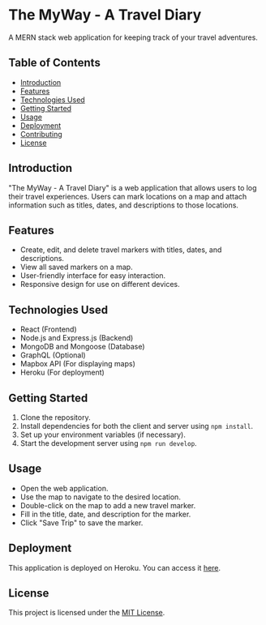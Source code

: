 # The MyWay - A Travel Diary

A MERN stack web application for keeping track of your travel adventures.

## Table of Contents

- [Introduction](#introduction)
- [Features](#features)
- [Technologies Used](#technologies-used)
- [Getting Started](#getting-started)
- [Usage](#usage)
- [Deployment](#deployment)
- [Contributing](#contributing)
- [License](#license)

## Introduction

"The MyWay - A Travel Diary" is a web application that allows users to log their travel experiences. Users can mark locations on a map and attach information such as titles, dates, and descriptions to those locations.

## Features

- Create, edit, and delete travel markers with titles, dates, and descriptions.
- View all saved markers on a map.
- User-friendly interface for easy interaction.
- Responsive design for use on different devices.

## Technologies Used

- React (Frontend)
- Node.js and Express.js (Backend)
- MongoDB and Mongoose (Database)
- GraphQL (Optional)
- Mapbox API (For displaying maps)
- Heroku (For deployment)

## Getting Started

1. Clone the repository.
2. Install dependencies for both the client and server using `npm install`.
3. Set up your environment variables (if necessary).
4. Start the development server using `npm run develop`.

## Usage

- Open the web application.
- Use the map to navigate to the desired location.
- Double-click on the map to add a new travel marker.
- Fill in the title, date, and description for the marker.
- Click "Save Trip" to save the marker.

## Deployment

This application is deployed on Heroku. You can access it [here](https://myway-travel-diary-b95a3f762aad.herokuapp.com/).

## License

This project is licensed under the [MIT License](LICENSE).
